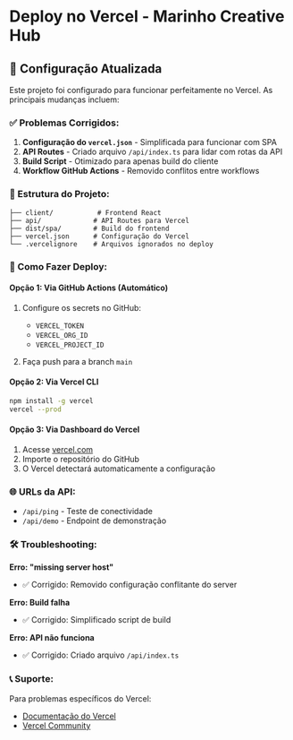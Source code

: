 # Deploy no Vercel - Marinho Creative Hub

## 🚀 Configuração Atualizada

Este projeto foi configurado para funcionar perfeitamente no Vercel. As principais mudanças incluem:

### ✅ Problemas Corrigidos:

1. **Configuração do `vercel.json`** - Simplificada para funcionar com SPA
2. **API Routes** - Criado arquivo `/api/index.ts` para lidar com rotas da API
3. **Build Script** - Otimizado para apenas build do cliente
4. **Workflow GitHub Actions** - Removido conflitos entre workflows

### 📁 Estrutura do Projeto:

```
├── client/           # Frontend React
├── api/             # API Routes para Vercel
├── dist/spa/        # Build do frontend
├── vercel.json      # Configuração do Vercel
└── .vercelignore    # Arquivos ignorados no deploy
```

### 🔧 Como Fazer Deploy:

#### Opção 1: Via GitHub Actions (Automático)
1. Configure os secrets no GitHub:
   - `VERCEL_TOKEN`
   - `VERCEL_ORG_ID` 
   - `VERCEL_PROJECT_ID`

2. Faça push para a branch `main`

#### Opção 2: Via Vercel CLI
```bash
npm install -g vercel
vercel --prod
```

#### Opção 3: Via Dashboard do Vercel
1. Acesse [vercel.com](https://vercel.com)
2. Importe o repositório do GitHub
3. O Vercel detectará automaticamente a configuração

### 🌐 URLs da API:

- `/api/ping` - Teste de conectividade
- `/api/demo` - Endpoint de demonstração

### 🛠️ Troubleshooting:

**Erro: "missing server host"**
- ✅ Corrigido: Removido configuração conflitante do server

**Erro: Build falha**
- ✅ Corrigido: Simplificado script de build

**Erro: API não funciona**
- ✅ Corrigido: Criado arquivo `/api/index.ts`

### 📞 Suporte:

Para problemas específicos do Vercel:
- [Documentação do Vercel](https://vercel.com/docs)
- [Vercel Community](https://github.com/vercel/vercel/discussions) 
